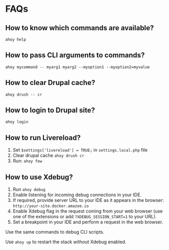 # FAQs

## How to know which commands are available?
```
ahoy help
```

## How to pass CLI arguments to commands?
```
ahoy mycommand -- myarg1 myarg2 --myoption1 --myoption2=myvalue
```

## How to clear Drupal cache?
```
ahoy drush -- cr
```

## How to login to Drupal site?
```
ahoy login
```

## How to run Livereload?
1. Set `$settings['livereload'] = TRUE;` in `settings.local.php` file
2. Clear drupal cache `ahoy drush cr`
3. Run: `ahoy few`

## How to use Xdebug?
1. Run `ahoy debug`
2. Enable listening for incoming debug connections in your IDE.
3. If required, provide server URL to your IDE as it appears in the browser: 
   `http://your-site.docker.amazee.io`
4. Enable Xdebug flag in the request coming from your web browser (use one of 
   the extensions or add `?XDEBUG_SESSION_START=1` to your URL).
5. Set a breakpoint in your IDE and perform a request in the web browser.

Use the same commands to debug CLI scripts.  

Use `ahoy up` to restart the stack without Xdebug enabled.
